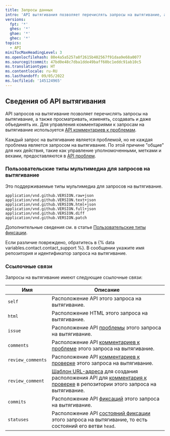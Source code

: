 ```yaml
---
title: Запросы данных
intro: 'API вытягивания позволяет перечислять запросы на вытягивание, а также просматривать, изменять, создавать и даже объединять их.'
versions:
  fpt: '*'
  ghes: '*'
  ghae: '*'
  ghec: '*'
topics:
  - API
miniTocMaxHeadingLevel: 3
ms.openlocfilehash: 80e4a5a5257a8f2615b402567f91daa9e68a0077
ms.sourcegitcommit: 47bd0e48c7dba1dde49baff60bc1eddc91ab10c5
ms.translationtype: HT
ms.contentlocale: ru-RU
ms.lasthandoff: 09/05/2022
ms.locfileid: '145124965'
---
```

## Сведения об API вытягивания

API запросов на вытягивание позволяет перечислять запросы на вытягивание, а также просматривать, изменять, создавать и даже объединять их. Для управления комментариями к запросам на вытягивание используется [API комментариев к проблемам](/rest/reference/issues#comments).

Каждый запрос на вытягивание является проблемой, но не каждая проблема является запросом на вытягивание. По этой причине "общие" для них действия, такие как управление уполномоченными, метками и вехами, предоставляются в [API проблем](/rest/reference/issues).

### Пользовательские типы мультимедиа для запросов на вытягивание

Это поддерживаемые типы мультимедиа для запросов на вытягивание.

    application/vnd.github.VERSION.raw+json
    application/vnd.github.VERSION.text+json
    application/vnd.github.VERSION.html+json
    application/vnd.github.VERSION.full+json
    application/vnd.github.VERSION.diff
    application/vnd.github.VERSION.patch

Дополнительные сведения см. в статье [Пользовательские типы фиксации](/rest/overview/media-types).

Если различие повреждено, обратитесь в {% data variables.contact.contact_support %}. В сообщении укажите имя репозитория и идентификатор запроса на вытягивание.

### Ссылочные связи

Запросы на вытягивание имеют следующие ссылочные связи:

Имя | Описание
-----|-----------|
`self`| Расположение API этого запроса на вытягивание.
`html`| Расположение HTML этого запроса на вытягивание.
`issue`| Расположение API [проблемы](/rest/reference/issues) этого запроса на вытягивание.
`comments`| Расположение API [комментариев к проблеме](/rest/reference/issues#comments) этого запроса на вытягивание.
`review_comments`| Расположение API [комментариев к проверке](/rest/reference/pulls#comments) этого запроса на вытягивание.
`review_comment`| [Шаблон URL-адреса](/rest#hypermedia) для создания расположения API для [комментария к проверке](/rest/reference/pulls#comments) в репозитории этого запроса на вытягивание.
`commits`|Расположение API [фиксаций](#list-commits-on-a-pull-request) этого запроса на вытягивание.
`statuses`| Расположение API [состояний фиксации](/rest/reference/commits#commit-statuses) этого запроса на вытягивание, то есть состояний его ветви `head`.
